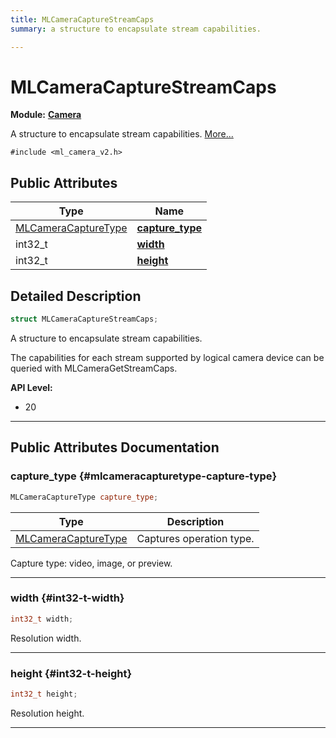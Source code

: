 ```yaml
---
title: MLCameraCaptureStreamCaps
summary: a structure to encapsulate stream capabilities. 

---
```


# MLCameraCaptureStreamCaps

**Module:** **[Camera](/versioned_docs/version-31-Aug-2023/api-ref/api/Modules/group___camera/group___camera.md)**



A structure to encapsulate stream capabilities.  [More...](#detailed-description)


`#include <ml_camera_v2.h>`

## Public Attributes

| Type           | Name           |
| -------------- | -------------- |
| [MLCameraCaptureType](/versioned_docs/version-31-Aug-2023/api-ref/api/Modules/group___camera/group___camera.md#enums-mlcameracapturetype) | **[capture_type](/versioned_docs/version-31-Aug-2023/api-ref/api/Modules/group___camera/struct_m_l_camera_capture_stream_caps.md#mlcameracapturetype-capture-type)**  |
| int32_t | **[width](/versioned_docs/version-31-Aug-2023/api-ref/api/Modules/group___camera/struct_m_l_camera_capture_stream_caps.md#int32-t-width)**  |
| int32_t | **[height](/versioned_docs/version-31-Aug-2023/api-ref/api/Modules/group___camera/struct_m_l_camera_capture_stream_caps.md#int32-t-height)**  |

## Detailed Description

```cpp
struct MLCameraCaptureStreamCaps;
```

A structure to encapsulate stream capabilities. 

The capabilities for each stream supported by logical camera device can be queried with MLCameraGetStreamCaps.




**API Level:**
  * 20




-----------
## Public Attributes Documentation

### capture_type {#mlcameracapturetype-capture-type}

```cpp
MLCameraCaptureType capture_type;
```



| Type | Description |
|--|--|
| [MLCameraCaptureType](/versioned_docs/version-31-Aug-2023/api-ref/api/Modules/group___camera/group___camera.md#enums-mlcameracapturetype) | Captures operation type.  |


Capture type: video, image, or preview. 





-----------

### width {#int32-t-width}

```cpp
int32_t width;
```


Resolution width. 





-----------

### height {#int32-t-height}

```cpp
int32_t height;
```


Resolution height. 





-----------


